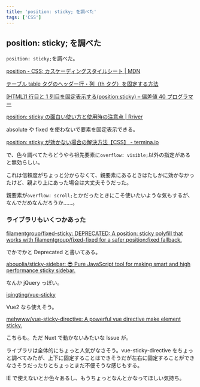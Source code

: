 ```yaml
---
title: 'position: sticky; を調べた'
tags: ['CSS']
---
```


## position: sticky; を調べた

`position: sticky;`を調べた。

[position \- CSS: カスケーディングスタイルシート \| MDN](https://developer.mozilla.org/ja/docs/Web/CSS/position)

[テーブル table タグのヘッダー行・列（th タグ）を固定する方法](https://lpeg.info/html/th-sticky.html)

[\[HTML\]1 行目と 1 列目を固定表示する\(position:sticky\) – 偏差値 40 プログラマー](https://hensa40.cutegirl.jp/archives/8102)

[position: sticky の面白い使い方と使用時の注意点 \| Rriver](https://parashuto.com/rriver/development/position-sticky)

absolute や fixed を使わないで要素を固定表示できる。

[position: sticky が効かない場合の解決方法【CSS】 \- termina\.io](https://termina.io/posts/position-sticky-and-overflow-property)

で、色々調べてたらどうやら祖先要素に`overflow: visible;`以外の指定があると無効らしい。

これは信頼度がちょっと分からなくて、親要素にあるときはたしかに効かなかったけど、親より上にあった場合は大丈夫そうだった。

親要素が`overflow: scroll;`とかだったときにこそ使いたいような気もするが、なんでだめなんだろうか……。

### ライブラリもいくつかあった

[filamentgroup/fixed\-sticky: DEPRECATED: A position: sticky polyfill that works with filamentgroup/fixed\-fixed for a safer position:fixed fallback\.](https://github.com/filamentgroup/fixed-sticky)

でかでかと Deprecated と書いてある。

[abouolia/sticky\-sidebar: 😎 Pure JavaScript tool for making smart and high performance sticky sidebar\.](https://github.com/abouolia/sticky-sidebar)

なんか jQuery っぽい。

[iqingting/vue\-sticky](https://github.com/iqingting/vue-sticky)

Vue2 なら使えそう。

[mehwww/vue\-sticky\-directive: A powerful vue directive make element sticky\.](https://github.com/mehwww/vue-sticky-directive)

こちらも。ただ Nuxt で動かないみたいな Issue が。

ライブラリは全体的にちょっと人気がなさそう。vue-sticky-directive をちょっと調べてみたが、上下に固定することはできそうだが左右に固定することができなさそうだったりとちょっとまだ不便そうな感じもする。

IE で使えないとか色々あるし、もうちょっとなんとかなってほしい気持ち。
